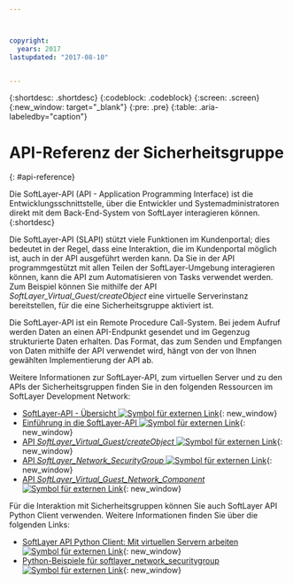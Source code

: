 ```yaml
---



copyright:
  years: 2017
lastupdated: "2017-08-10"


---
```


{:shortdesc: .shortdesc}
{:codeblock: .codeblock}
{:screen: .screen}
{:new_window: target="_blank"}
{:pre: .pre}
{:table: .aria-labeledby="caption"}

# API-Referenz der Sicherheitsgruppe
{: #api-reference} 

Die SoftLayer-API (API - Application Programming Interface) ist die Entwicklungsschnittstelle, über die Entwickler und
Systemadministratoren direkt mit dem Back-End-System von SoftLayer interagieren können.
{:shortdesc}

Die SoftLayer-API (SLAPI) stützt viele Funktionen im Kundenportal; dies bedeutet in der Regel, dass eine Interaktion, die im
Kundenportal möglich ist, auch in der API ausgeführt werden kann. Da Sie in der API programmgestützt mit allen Teilen der SoftLayer-Umgebung interagieren können,
kann die API zum Automatisieren von Tasks verwendet werden. Zum Beispiel können Sie mithilfe der API *SoftLayer_Virtual_Guest/createObject* eine virtuelle Serverinstanz bereitstellen,
für die eine Sicherheitsgruppe aktiviert ist.

Die SoftLayer-API ist ein Remote Procedure Call-System. Bei jedem Aufruf werden Daten an einen API-Endpunkt gesendet und im
Gegenzug strukturierte Daten erhalten. Das Format, das zum Senden und Empfangen von Daten mithilfe der API verwendet wird, hängt von der von Ihnen gewählten Implementierung der API ab. 

Weitere Informationen zur SoftLayer-API, zum virtuellen Server und zu den APIs der Sicherheitsgruppen finden Sie in den folgenden
Ressourcen im SoftLayer Development Network:
* [SoftLayer-API - Übersicht ![Symbol für externen Link](../../icons/launch-glyph.svg "Symbol für externen Link")](https://softlayer.github.io/reference/softlayerapi/){: new_window} 
* [Einführung in die SoftLayer-API ![Symbol für externen Link](../../icons/launch-glyph.svg "Symbol für externen Link")](http://sldn.softlayer.com/article/getting-started){: new_window}
* [API *SoftLayer_Virtual_Guest/createObject* ![Symbol für externen Link](../../icons/launch-glyph.svg "Symbol für externen Link")](http://sldn.softlayer.com/reference/services/SoftLayer_Virtual_Guest/createObject){: new_window}
* [API *SoftLayer_Network_SecurityGroup* ![Symbol für externen Link](../../icons/launch-glyph.svg "Symbol für externen Link")](https://sldn.softlayer.com/reference/services/SoftLayer_Network_SecurityGroup){: new_window}
* [API *SoftLayer_Virtual_Guest_Network_Component* ![Symbol für externen Link](../../icons/launch-glyph.svg "Symbol für externen Link")](http://sldn.softlayer.com/reference/services/SoftLayer_Virtual_Guest_Network_Component){: new_window}

Für die Interaktion mit Sicherheitsgruppen können Sie auch SoftLayer API Python Client verwenden. Weitere Informationen finden Sie über die folgenden Links:
* [SoftLayer API Python Client: Mit virtuellen Servern arbeiten ![Symbol für externen Link](../../icons/launch-glyph.svg "Symbol für externen Link")](http://softlayer-python.readthedocs.io/en/latest/cli/vs.html){: new_window}
* [Python-Beispiele für softlayer_network_securitygroup ![Symbol für externen Link](../../icons/launch-glyph.svg "Symbol für externen Link")](https://softlayer.github.io/classes/softlayer_network_securitygroup/){: new_window}
